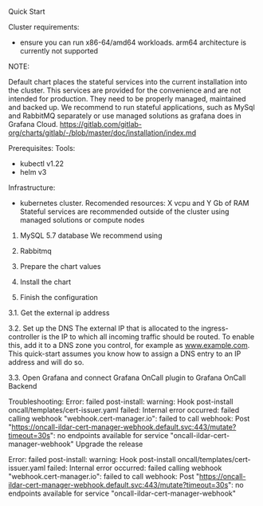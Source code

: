Quick Start 

Cluster requirements:
* ensure you can run x86-64/amd64 workloads. arm64 architecture is currently not supported


NOTE:

Default chart places the stateful services into the current installation into the cluster. 
This services are provided for the convenience and are not intended for production. 
They need to be properly managed, maintained and backed up.
We recommend to run stateful applications, such as MySql and RabbitMQ separately or use managed solutions
as grafana does in Grafana Cloud.
https://gitlab.com/gitlab-org/charts/gitlab/-/blob/master/doc/installation/index.md

Prerequisites:
Tools:
* kubectl v1.22
* helm v3

Infrastructure:
* kubernetes cluster. Recomended resources: X vcpu and Y Gb of RAM 
Stateful services are recommended outside of the cluster using managed solutions or compute nodes
 1. MySQL 5.7 database
We recommend using 
 2. Rabbitmq



1. Prepare the chart values

2. Install the chart

3. Finish the configuration

3.1. Get the external ip address

3.2. Set up the DNS
The external IP that is allocated to the ingress-controller is the IP to which all incoming traffic should be routed. To enable this, add it to a DNS zone you control, for example as www.example.com.
This quick-start assumes you know how to assign a DNS entry to an IP address and will do so.

3.3. Open Grafana and connect Grafana OnCall plugin to Grafana OnCall Backend


Troubleshooting:
Error: failed post-install: warning: Hook post-install oncall/templates/cert-issuer.yaml failed: Internal error occurred: failed calling webhook "webhook.cert-manager.io": failed to call webhook: Post "https://oncall-ildar-cert-manager-webhook.default.svc:443/mutate?timeout=30s": no endpoints available for service "oncall-ildar-cert-manager-webhook"
Upgrade the release

Error: failed post-install: warning: Hook post-install oncall/templates/cert-issuer.yaml failed: Internal error occurred: failed calling webhook "webhook.cert-manager.io": failed to call webhook: Post "https://oncall-ildar-cert-manager-webhook.default.svc:443/mutate?timeout=30s": no endpoints available for service "oncall-ildar-cert-manager-webhook"

